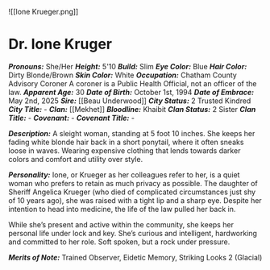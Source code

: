 ![[Ione Krueger.png]]
# Dr. Ione Kruger

***Pronouns:*** She/Her
***Height:*** 5'10 
***Build:*** Slim
***Eye Color:*** Blue
***Hair Color:*** Dirty Blonde/Brown
***Skin Color:*** White
***Occupation:*** Chatham County Advisory Coroner 
	A coroner is a Public Health Official, not an officer of the law. 
***Apparent Age:*** 30
***Date of Birth:*** October 1st, 1994
***Date of Embrace:*** May 2nd, 2025
***Sire:*** [[Beau Underwood]]
***City Status:***  2 Trusted Kindred
***City Title:*** -
***Clan:*** [[Mekhet]]
***Bloodline:***  Khaibit
***Clan Status:*** 2 Sister
***Clan Title:*** - 
***Covenant:*** - 
***Covenant Title:*** -

***Description:*** 
A sleight woman, standing at 5 foot 10 inches.  She keeps her fading white blonde hair back in a short ponytail, where it often sneaks loose in waves.  Wearing expensive clothing that lends towards darker colors and comfort and utility over style.

***Personality:***
Ione, or Krueger as her colleagues refer to her, is a quiet woman who prefers to retain as much privacy as possible.  The daughter of Sheriff Angelica Krueger (who died of complicated circumstances just shy of 10 years ago), she was raised with a tight lip and a sharp eye.  Despite her intention to head into medicine, the life of the law pulled her back in.  

While she’s present and active within the community, she keeps her personal life under lock and key.  She’s curious and intelligent, hardworking and committed to her role.  Soft spoken, but a rock under pressure.

***Merits of Note:*** Trained Observer, Eidetic Memory, Striking Looks 2 (Glacial)